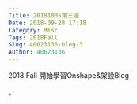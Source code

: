 ```yaml
---
Title: 20181005第三週
Date: 2018-09-28 17:18
Category: Misc
Tags: 2018Fall
Slug: 40623136-blog-3
Author: 40623136
---
```


2018 Fall 開始學習Onshape&架設Blog

<!-- PELICAN_END_SUMMARY -->

。


